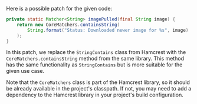 Here is a possible patch for the given code:

```java
private static Matcher<String> imagePulled(final String image) {
    return new CoreMatchers.containsString(
        String.format("Status: Downloaded newer image for %s", image)
    );
}
```

In this patch, we replace the `StringContains` class from Hamcrest with the `CoreMatchers.containsString` method from the same library. This method has the same functionality as `StringContains` but is more suitable for the given use case.

Note that the `CoreMatchers` class is part of the Hamcrest library, so it should be already available in the project's classpath. If not, you may need to add a dependency to the Hamcrest library in your project's build configuration.